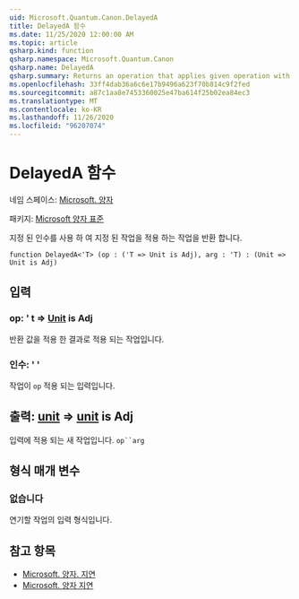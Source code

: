 ```yaml
---
uid: Microsoft.Quantum.Canon.DelayedA
title: DelayedA 함수
ms.date: 11/25/2020 12:00:00 AM
ms.topic: article
qsharp.kind: function
qsharp.namespace: Microsoft.Quantum.Canon
qsharp.name: DelayedA
qsharp.summary: Returns an operation that applies given operation with given argument.
ms.openlocfilehash: 33ff4dab36a6c6e17b9496a623f70b814c9f2fed
ms.sourcegitcommit: a87c1aa8e7453360025e47ba614f25b02ea84ec3
ms.translationtype: MT
ms.contentlocale: ko-KR
ms.lasthandoff: 11/26/2020
ms.locfileid: "96207074"
---
```

# <a name="delayeda-function"></a>DelayedA 함수

네임 스페이스: [Microsoft. 양자](xref:Microsoft.Quantum.Canon)

패키지: [Microsoft 양자 표준](https://nuget.org/packages/Microsoft.Quantum.Standard)


지정 된 인수를 사용 하 여 지정 된 작업을 적용 하는 작업을 반환 합니다.

```qsharp
function DelayedA<'T> (op : ('T => Unit is Adj), arg : 'T) : (Unit => Unit is Adj)
```


## <a name="input"></a>입력

### <a name="op--t--unit--is-adj"></a>op: ' t => [Unit](xref:microsoft.quantum.lang-ref.unit)  is Adj

반환 값을 적용 한 결과로 적용 되는 작업입니다.


### <a name="arg--t"></a>인수: ' '

작업이 `op` 적용 되는 입력입니다.



## <a name="output--unit--unit--is-adj"></a>출력: [unit](xref:microsoft.quantum.lang-ref.unit) => [unit](xref:microsoft.quantum.lang-ref.unit)  is Adj

입력에 적용 되는 새 작업입니다. `op``arg`

## <a name="type-parameters"></a>형식 매개 변수

### <a name="t"></a>없습니다

연기할 작업의 입력 형식입니다.

## <a name="see-also"></a>참고 항목

- [Microsoft. 양자. 지연](xref:Microsoft.Quantum.Canon.Delayed)
- [Microsoft. 양자 지연](xref:Microsoft.Quantum.Canon.Delay)